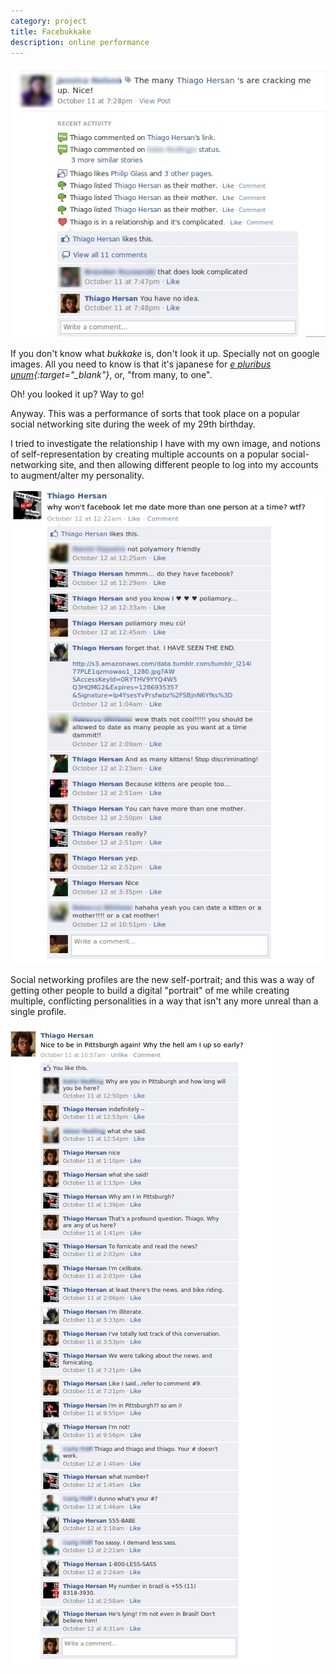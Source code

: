 ```yaml
---
category: project
title: Facebukkake
description: online performance
---
```

![](/assets/projects/facebukkake/tgh02.jpg)

If you don't know what *bukkake* is, don't look it up. Specially not on google images. All you need to know is that it's japanese for *[e pluribus unum](http://en.wikipedia.org/wiki/E_pluribus_unum){:target="_blank"}*, or, "from many, to one".

Oh! you looked it up? Way to go!

Anyway. This was a performance of sorts that took place on a popular social networking site during the week of my 29th birthday.

I tried to investigate the relationship I have with my own image, and notions of self-representation by creating multiple accounts on a popular social-networking site, and then allowing different people to log into my accounts to augment/alter my personality.

![](/assets/projects/facebukkake/tgh01.jpg)

Social networking profiles are the new self-portrait; and this was a way of getting other people to build a digital "portrait" of me while creating multiple, conflicting personalities in a way that isn't any more unreal than a single profile.

![](/assets/projects/facebukkake/tgh00.jpg)
